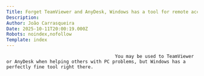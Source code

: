 ```yaml
---
Title: Forget TeamViewer and AnyDesk, Windows has a tool for remote access out of the box
Description: 
Author: João Carrasqueira
Date: 2025-10-11T20:00:19.000Z
Robots: noindex,nofollow
Template: index
---
```


                                            You may be used to TeamViewer or AnyDesk when helping others with PC problems, but Windows has a perfectly fine tool right there.
                                        
